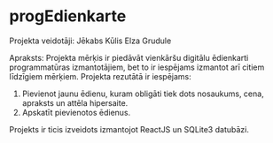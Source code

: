 # progEdienkarte

Projekta veidotāji:
Jēkabs Kūlis
Elza Grudule

Apraksts:
Projekta mērķis ir piedāvāt vienkāršu digitālu ēdienkarti programmatūras izmantotājiem, bet to ir iespējams izmantot arī citiem līdzīgiem mērķiem.
Projekta rezutātā ir iespējams:
1. Pievienot jaunu ēdienu, kuram obligāti tiek dots nosaukums, cena, apraksts un attēla hipersaite.
2. Apskatīt pievienotos ēdienus.

Projekts ir ticis izveidots izmantojot ReactJS un SQLite3 datubāzi.
